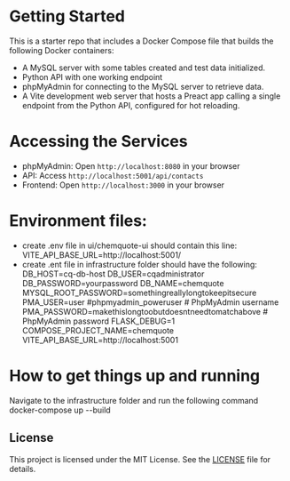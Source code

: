 # Getting Started
This is a starter repo that includes a Docker Compose file that builds the following Docker containers:
- A MySQL server with some tables created and test data initialized.
- Python API with one working endpoint
- phpMyAdmin for connecting to the MySQL server to retrieve data.
- A Vite development web server that hosts a Preact app calling a single endpoint from the Python API, configured for hot reloading.

# Accessing the Services
- phpMyAdmin: Open `http://localhost:8080` in your browser
- API: Access `http://localhost:5001/api/contacts`
- Frontend: Open `http://localhost:3000` in your browser

# Environment files:
- create .env file in ui/chemquote-ui should contain this line: VITE_API_BASE_URL=http://localhost:5001/ 
- create .ent file in infrastructure folder should have the following:
    DB_HOST=cq-db-host
    DB_USER=cqadministrator
    DB_PASSWORD=yourpassword
    DB_NAME=chemquote
    MYSQL_ROOT_PASSWORD=somethingreallylongtokeepitsecure
    PMA_USER=user #phpmyadmin_poweruser  # PhpMyAdmin username
    PMA_PASSWORD=makethislongtoobutdoesntneedtomatchabove # PhpMyAdmin password
    FLASK_DEBUG=1
    COMPOSE_PROJECT_NAME=chemquote
    VITE_API_BASE_URL=http://localhost:5001

# How to get things up and running
Navigate to the infrastructure folder and run the following command
docker-compose up --build 

## License
This project is licensed under the MIT License. See the [LICENSE](https://en.wikipedia.org/wiki/MIT_License) file for details.
